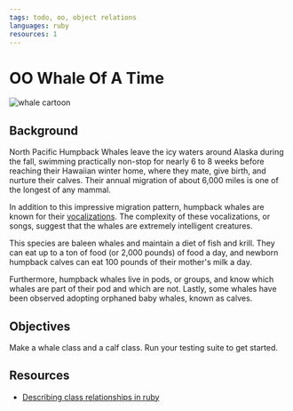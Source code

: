 ```yaml
---
tags: todo, oo, object relations
languages: ruby
resources: 1
---
```


# OO Whale Of A Time

![whale cartoon](https://s3-us-west-2.amazonaws.com/web-dev-readme-photos/oo-labs/whale.jpg)

## Background

North Pacific Humpback Whales leave the icy waters around Alaska during the fall, swimming practically non-stop for nearly 6 to 8 weeks before reaching their Hawaiian winter home, where they mate, give birth, and nurture their calves. Their annual migration of about 6,000 miles is one of the longest of any mammal.

In addition to this impressive migration pattern, humpback whales are known for their [vocalizations](http://youtu.be/WabT1L-nN-E). The complexity of these vocalizations, or songs, suggest that the whales are extremely intelligent creatures.

This species are baleen whales and maintain a diet of fish and krill. They can eat up to a ton of food (or 2,000 pounds) of food a day, and newborn humpback calves can eat 100 pounds of their mother's milk a day.

Furthermore, humpback whales live in pods, or groups, and know which whales are part of their pod and which are not. Lastly, some whales have been observed adopting orphaned baby whales, known as calves.

## Objectives

Make a whale class and a calf class. Run your testing suite to get started.

## Resources

* [Describing class relationships in ruby](http://stackoverflow.com/a/2229123/2890716)